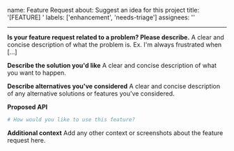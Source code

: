 name: Feature Request
about: Suggest an idea for this project
title: '[FEATURE] '
labels: ['enhancement', 'needs-triage']
assignees: ''

---

**Is your feature request related to a problem? Please describe.**
A clear and concise description of what the problem is. Ex. I'm always frustrated when [...]

**Describe the solution you'd like**
A clear and concise description of what you want to happen.

**Describe alternatives you've considered**
A clear and concise description of any alternative solutions or features you've considered.

**Proposed API**

```python
# How would you like to use this feature?
```

**Additional context**
Add any other context or screenshots about the feature request here.
